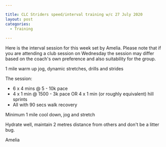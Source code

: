 ```yaml
---

title: CLC Striders speed/interval training w/c 27 July 2020
layout: post
categories:
  - Training
  
---
```


Here is the interval session for this week set by Amelia. Please note that if you are attending a club session on Wednesday the session may differ based on the coach's own preference and also suitability for the group.

1 mile warm up jog, dynamic stretches, drills and strides

The session:
* 6 x 4 mins @ 5 - 10k pace
* 4 x 1 min @ 1500 - 3k pace OR 4 x 1 min (or roughly equivalent) hill sprints
* All with 90 secs walk recovery

Minimum 1 mile cool down, jog and stretch

Hydrate well, maintain 2 metres distance from others and don't be a litter bug.

Amelia
